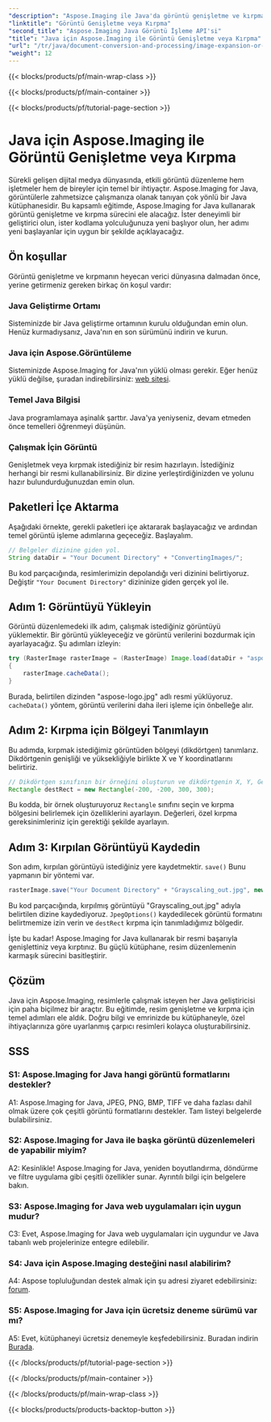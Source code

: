 ```yaml
---
"description": "Aspose.Imaging ile Java'da görüntü genişletme ve kırpmayı öğrenin. Geliştiriciler için adım adım eğitim. Görüntü düzenleme becerilerinizi geliştirin."
"linktitle": "Görüntü Genişletme veya Kırpma"
"second_title": "Aspose.Imaging Java Görüntü İşleme API'si"
"title": "Java için Aspose.Imaging ile Görüntü Genişletme veya Kırpma"
"url": "/tr/java/document-conversion-and-processing/image-expansion-or-cropping/"
"weight": 12
---
```


{{< blocks/products/pf/main-wrap-class >}}

{{< blocks/products/pf/main-container >}}

{{< blocks/products/pf/tutorial-page-section >}}

# Java için Aspose.Imaging ile Görüntü Genişletme veya Kırpma

Sürekli gelişen dijital medya dünyasında, etkili görüntü düzenleme hem işletmeler hem de bireyler için temel bir ihtiyaçtır. Aspose.Imaging for Java, görüntülerle zahmetsizce çalışmanıza olanak tanıyan çok yönlü bir Java kütüphanesidir. Bu kapsamlı eğitimde, Aspose.Imaging for Java kullanarak görüntü genişletme ve kırpma sürecini ele alacağız. İster deneyimli bir geliştirici olun, ister kodlama yolculuğunuza yeni başlıyor olun, her adımı yeni başlayanlar için uygun bir şekilde açıklayacağız.

## Ön koşullar

Görüntü genişletme ve kırpmanın heyecan verici dünyasına dalmadan önce, yerine getirmeniz gereken birkaç ön koşul vardır:

### Java Geliştirme Ortamı

Sisteminizde bir Java geliştirme ortamının kurulu olduğundan emin olun. Henüz kurmadıysanız, Java'nın en son sürümünü indirin ve kurun.

### Java için Aspose.Görüntüleme

Sisteminizde Aspose.Imaging for Java'nın yüklü olması gerekir. Eğer henüz yüklü değilse, şuradan indirebilirsiniz: [web sitesi](https://releases.aspose.com/imaging/java/).

### Temel Java Bilgisi

Java programlamaya aşinalık şarttır. Java'ya yeniyseniz, devam etmeden önce temelleri öğrenmeyi düşünün.

### Çalışmak İçin Görüntü

Genişletmek veya kırpmak istediğiniz bir resim hazırlayın. İstediğiniz herhangi bir resmi kullanabilirsiniz. Bir dizine yerleştirdiğinizden ve yolunu hazır bulundurduğunuzdan emin olun.

## Paketleri İçe Aktarma

Aşağıdaki örnekte, gerekli paketleri içe aktararak başlayacağız ve ardından temel görüntü işleme adımlarına geçeceğiz. Başlayalım.

```java
// Belgeler dizinine giden yol.
String dataDir = "Your Document Directory" + "ConvertingImages/";
```

Bu kod parçacığında, resimlerimizin depolandığı veri dizinini belirtiyoruz. Değiştir `"Your Document Directory"` dizininize giden gerçek yol ile.

## Adım 1: Görüntüyü Yükleyin

Görüntü düzenlemedeki ilk adım, çalışmak istediğiniz görüntüyü yüklemektir. Bir görüntü yükleyeceğiz ve görüntü verilerini bozdurmak için ayarlayacağız. Şu adımları izleyin:

```java
try (RasterImage rasterImage = (RasterImage) Image.load(dataDir + "aspose-logo.jpg"))
{
    rasterImage.cacheData();
}
```

Burada, belirtilen dizinden "aspose-logo.jpg" adlı resmi yüklüyoruz. `cacheData()` yöntem, görüntü verilerini daha ileri işleme için önbelleğe alır.

## Adım 2: Kırpma için Bölgeyi Tanımlayın

Bu adımda, kırpmak istediğimiz görüntüden bölgeyi (dikdörtgen) tanımlarız. Dikdörtgenin genişliği ve yüksekliğiyle birlikte X ve Y koordinatlarını belirtiriz.

```java
// Dikdörtgen sınıfının bir örneğini oluşturun ve dikdörtgenin X, Y, Genişlik ve Yüksekliğini tanımlayın
Rectangle destRect = new Rectangle(-200, -200, 300, 300);
```

Bu kodda, bir örnek oluşturuyoruz `Rectangle` sınıfını seçin ve kırpma bölgesini belirlemek için özelliklerini ayarlayın. Değerleri, özel kırpma gereksinimleriniz için gerektiği şekilde ayarlayın.

## Adım 3: Kırpılan Görüntüyü Kaydedin

Son adım, kırpılan görüntüyü istediğiniz yere kaydetmektir. `save()` Bunu yapmanın bir yöntemi var. 

```java
rasterImage.save("Your Document Directory" + "Grayscaling_out.jpg", new JpegOptions(), destRect);
```

Bu kod parçacığında, kırpılmış görüntüyü "Grayscaling_out.jpg" adıyla belirtilen dizine kaydediyoruz. `JpegOptions()` kaydedilecek görüntü formatını belirtmemize izin verin ve `destRect` kırpma için tanımladığımız bölgedir.

İşte bu kadar! Aspose.Imaging for Java kullanarak bir resmi başarıyla genişlettiniz veya kırptınız. Bu güçlü kütüphane, resim düzenlemenin karmaşık sürecini basitleştirir.

## Çözüm

Java için Aspose.Imaging, resimlerle çalışmak isteyen her Java geliştiricisi için paha biçilmez bir araçtır. Bu eğitimde, resim genişletme ve kırpma için temel adımları ele aldık. Doğru bilgi ve emrinizde bu kütüphaneyle, özel ihtiyaçlarınıza göre uyarlanmış çarpıcı resimleri kolayca oluşturabilirsiniz.

## SSS

### S1: Aspose.Imaging for Java hangi görüntü formatlarını destekler?
   
A1: Aspose.Imaging for Java, JPEG, PNG, BMP, TIFF ve daha fazlası dahil olmak üzere çok çeşitli görüntü formatlarını destekler. Tam listeyi belgelerde bulabilirsiniz.

### S2: Aspose.Imaging for Java ile başka görüntü düzenlemeleri de yapabilir miyim?

A2: Kesinlikle! Aspose.Imaging for Java, yeniden boyutlandırma, döndürme ve filtre uygulama gibi çeşitli özellikler sunar. Ayrıntılı bilgi için belgelere bakın.

### S3: Aspose.Imaging for Java web uygulamaları için uygun mudur?

C3: Evet, Aspose.Imaging for Java web uygulamaları için uygundur ve Java tabanlı web projelerinize entegre edilebilir.

### S4: Java için Aspose.Imaging desteğini nasıl alabilirim?

A4: Aspose topluluğundan destek almak için şu adresi ziyaret edebilirsiniz: [forum](https://forum.aspose.com/).

### S5: Aspose.Imaging for Java için ücretsiz deneme sürümü var mı?

A5: Evet, kütüphaneyi ücretsiz denemeyle keşfedebilirsiniz. Buradan indirin [Burada](https://releases.aspose.com/).

{{< /blocks/products/pf/tutorial-page-section >}}

{{< /blocks/products/pf/main-container >}}

{{< /blocks/products/pf/main-wrap-class >}}

{{< blocks/products/products-backtop-button >}}